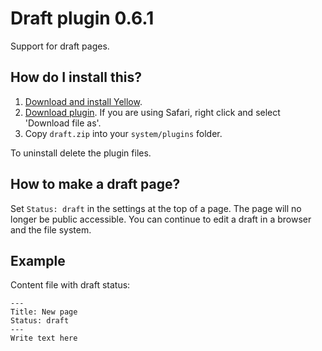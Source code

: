 Draft plugin 0.6.1
==================
Support for draft pages.

How do I install this?
----------------------
1. [Download and install Yellow](https://github.com/datenstrom/yellow/).
2. [Download plugin](https://github.com/datenstrom/yellow-plugins/raw/master/zip/draft.zip). If you are using Safari, right click and select 'Download file as'.
3. Copy `draft.zip` into your `system/plugins` folder.

To uninstall delete the plugin files.

How to make a draft page?
-------------------------
Set `Status: draft` in the settings at the top of a page. The page will no longer be public accessible. You can continue to edit a draft in a browser and the file system.

Example
-------
Content file with draft status:

    ---
    Title: New page
    Status: draft
    ---
    Write text here
